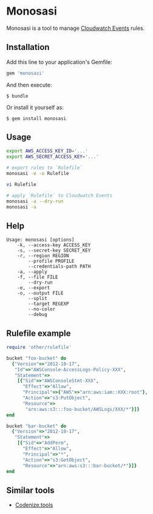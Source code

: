 # Monosasi

Monosasi is a tool to manage [Cloudwatch Events](https://docs.aws.amazon.com/AmazonCloudWatch/latest/events/WhatIsCloudWatchEvents.html) rules.

## Installation

Add this line to your application's Gemfile:

```ruby
gem 'monosasi'
```

And then execute:

    $ bundle

Or install it yourself as:

    $ gem install monosasi

## Usage

```sh
export AWS_ACCESS_KEY_ID='...'
export AWS_SECRET_ACCESS_KEY='...'

# export rules to `Rulefile`
monosasi -e -o Rulefile

vi Rulefile

# apply `Rulefile` to Cloudwatch Events
monosasi -a --dry-run
monosasi -a
```

## Help

```
Usage: monosasi [options]
    -k, --access-key ACCESS_KEY
    -s, --secret-key SECRET_KEY
    -r, --region REGION
        --profile PROFILE
        --credentials-path PATH
    -a, --apply
    -f, --file FILE
        --dry-run
    -e, --export
    -o, --output FILE
        --split
        --target REGEXP
        --no-color
        --debug
```

## Rulefile example

```ruby
require 'other/rulefile'

bucket "foo-bucket" do
  {"Version"=>"2012-10-17",
   "Id"=>"AWSConsole-AccessLogs-Policy-XXX",
   "Statement"=>
    [{"Sid"=>"AWSConsoleStmt-XXX",
      "Effect"=>"Allow",
      "Principal"=>{"AWS"=>"arn:aws:iam::XXX:root"},
      "Action"=>"s3:PutObject",
      "Resource"=>
       "arn:aws:s3:::foo-bucket/AWSLogs/XXX/*"}]}
end

bucket "bar-bucket" do
  {"Version"=>"2012-10-17",
   "Statement"=>
    [{"Sid"=>"AddPerm",
      "Effect"=>"Allow",
      "Principal"=>"*",
      "Action"=>"s3:GetObject",
      "Resource"=>"arn:aws:s3:::bar-bucket/*"}]}
end
```

## Similar tools
* [Codenize.tools](http://codenize.tools/)
